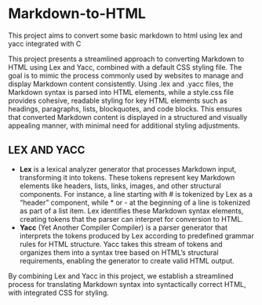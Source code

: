 # Markdown-to-HTML
This project aims to convert some basic markdown to html using lex and yacc integrated with C

This project presents a streamlined approach to converting Markdown to HTML using Lex and Yacc, combined 
with a default CSS styling file. The goal is to mimic the process commonly used by websites to manage and 
display Markdown content consistently. Using .lex and .yacc files, the Markdown syntax is parsed into HTML 
elements, while a style.css file provides cohesive, readable styling for key HTML elements such as headings, 
paragraphs, lists, blockquotes, and code blocks. This ensures that converted Markdown content is displayed in a 
structured and visually appealing manner, with minimal need for additional styling adjustments. 

## LEX AND YACC
- **Lex** is a lexical analyzer generator that processes Markdown input, transforming it into tokens. These tokens 
represent key Markdown elements like headers, lists, links, images, and other structural components. For 
instance, a line starting with # is tokenized by Lex as a “header” component, while * or - at the beginning of a 
line is tokenized as part of a list item. Lex identifies these Markdown syntax elements, creating tokens that the 
parser can interpret for conversion to HTML. 
- **Yacc** (Yet Another Compiler Compiler) is a parser generator that interprets the tokens produced by Lex 
according to predefined grammar rules for HTML structure. Yacc takes this stream of tokens and organizes 
them into a syntax tree based on HTML’s structural requirements, enabling the generator to create valid HTML 
output.


By combining Lex and Yacc in this project, we establish a streamlined process for translating Markdown syntax 
into syntactically correct HTML, with integrated CSS for styling.
